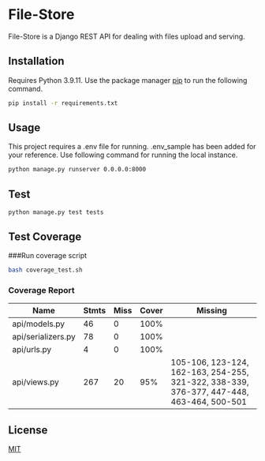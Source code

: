 # File-Store

File-Store is a Django REST API for dealing with files upload and serving.

## Installation
Requires Python 3.9.11.
Use the package manager [pip](https://pip.pypa.io/en/stable/) to run the following command.

```bash
pip install -r requirements.txt
```

## Usage
This project requires a .env file for running. .env_sample has been added for your reference.
Use following command for running the local instance.
```bash
python manage.py runserver 0.0.0.0:8000
```

## Test
```
python manage.py test tests
```

## Test Coverage
###Run coverage script
```bash
bash coverage_test.sh
```
### Coverage Report
| Name               | Stmts | Miss | Cover | Missing                                                                                  |
|--------------------|-------|------|-------|------------------------------------------------------------------------------------------|
| api/models.py      | 46    | 0    | 100%  |                                                                                          |
| api/serializers.py | 78    | 0    | 100%  |                                                                                          |
| api/urls.py        | 4     | 0    | 100%  |                                                                                          |
| api/views.py       | 267   | 20   | 95%   | 105-106, 123-124, 162-163, 254-255, 321-322, 338-339, 376-377, 447-448, 463-464, 500-501 |
## License
[MIT](https://choosealicense.com/licenses/mit/)